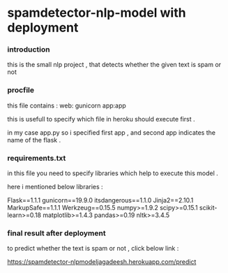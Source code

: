 # spamdetector-nlp-model with deployment 

<h3>introduction </h3>

this is the small nlp project , that  detects whether the given text is spam or not 

<h3> procfile</h3>

this file contains :  web: gunicorn app:app

this is usefull to specify which file in heroku should execute first .

in my case app.py so i specified first app , and second app indicates the name of the flask .

<h3> requirements.txt</h3>
in this file you need to specify libraries which help  to execute this model .

here i mentioned   below libraries :

Flask==1.1.1
gunicorn==19.9.0
itsdangerous==1.1.0
Jinja2==2.10.1
MarkupSafe==1.1.1
Werkzeug==0.15.5
numpy>=1.9.2
scipy>=0.15.1
scikit-learn>=0.18
matplotlib>=1.4.3
pandas>=0.19
nltk>=3.4.5
<h3> final result after deployment </h3>
to predict whether the  text is spam or not  , click below link :


https://spamdetector-nlpmodeljagadeesh.herokuapp.com/predict
